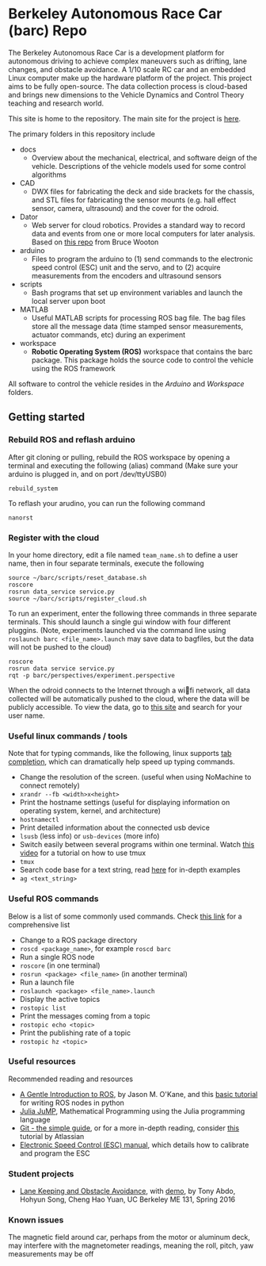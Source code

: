 # Berkeley Autonomous Race Car (barc) Repo

The Berkeley Autonomous Race Car is a development platform for autonomous driving to achieve complex maneuvers such as drifting, lane changes, and obstacle avoidance. A 1/10 scale RC car and an embedded Linux computer make up the hardware platform of the project. This project aims to be fully open-source. The data collection process is cloud-based and brings new dimensions to the Vehicle Dynamics and Control Theory teaching and research world.

This site is home to the repository. The main site for the project is [here](http://www.barc-project.com/).

The primary folders in this repository include

* docs
  * Overview about the mechanical, electrical, and software deign of the vehicle. Descriptions of the vehicle models used for some control algorithms
* CAD
  * DWX files for fabricating the deck and side brackets for the chassis, and STL files for fabricating the sensor mounts (e.g. hall effect sensor, camera, ultrasound) and the cover for the odroid.
* Dator
  * Web server for cloud robotics. Provides a standard way to record data and events from one or more local computers for later analysis. Based on [this repo](https://github.com/bwootton/Dator) from Bruce Wooton
* arduino
  * Files to program the arduino to (1) send commands to the electronic speed control (ESC) unit and the servo, and to (2) acquire measurements from the encoders and ultrasound sensors</span></li>
* scripts
  * Bash programs that set up environment variables and launch the local server upon boot
* MATLAB
  * Useful MATLAB scripts for processing ROS bag file. The bag files store all the message data (time stamped sensor measurements, actuator commands, etc) during an experiment
* workspace
  * **Robotic Operating System (ROS)** workspace that contains the barc package. This package holds the source code to control the vehicle using the ROS framework

All software to control the vehicle resides in the *Arduino* and *Workspace* folders.

## Getting started
### Rebuild ROS and reflash arduino
After git cloning or pulling, rebuild the ROS workspace by opening a terminal and executing the following (alias) command
(Make sure your arduino is plugged in, and on port /dev/ttyUSB0)

`rebuild_system`

To reflash your arudino, you can run the following command

`nanorst`

### Register with the cloud
In your home directory, edit a file named `team_name.sh` to define a user name, then in four separate terminals, execute the following
```
source ~/barc/scripts/reset_database.sh
roscore
rosrun data_service service.py
source ~/barc/scripts/register_cloud.sh
```
To run an experiment, enter the following three commands in three separate terminals. This should launch a single gui window with four different pluggins. (Note, experiments launched via the command line using `roslaunch barc <file_name>.launch` may save data to bagfiles, but the data will not be pushed to the cloud)
```
roscore
rosrun data service service.py
rqt -p barc/perspectives/experiment.perspective
```
When the odroid connects to the Internet through a wifi network, all data collected
will be automatically pushed to the cloud, where the data will be publicly accessible. To view the data, go to [this site](http://dator.forge9.com/) and search for your user name.


### Useful linux commands / tools
Note that for typing commands, like the following, linux supports [tab completion](http://www.howtogeek.com/195207/use-tab-completion-to-type-commands-faster-on-any-operating-system/), which can dramatically help speed up typing commands.

+ Change the resolution of the screen. (useful when using NoMachine to connect remotely)
 + `xrandr --fb <width>x<height>`
+ Print the hostname settings (useful for displaying information on operating system, kernel, and architecture)
 + `hostnamectl`
+ Print detailed information about the connected usb device
 + `lsusb` (less info) or `usb-devices` (more info)
+ Switch easily between several programs within one terminal. Watch [this video](https://www.youtube.com/watch?v=BHhA_ZKjyxo) for a tutorial on how to use tmux
 + `tmux`
+ Search code base for a text string, read [here](http://conqueringthecommandline.com/book/ack_ag) for in-depth examples
 + `ag <text_string>`

### Useful ROS commands
Below is a list of some commonly used commands. Check [this link](http://wiki.ros.org/ROS/CommandLineTools) for a comprehensive list
+ Change to a ROS package directory
 + `roscd <package_name>`, for example `roscd barc`
+ Run a single ROS node
 + `roscore` (in one terminal)
 + `rosrun <package> <file_name>` (in another terminal)
+ Run a launch file
 + `roslaunch <package> <file_name>.launch`
+ Display the active topics
 + `rostopic list`
+ Print the messages coming from a topic
 + `rostopic echo <topic>`
+ Print the publishing rate of a topic
 + `rostopic hz <topic>`

### Useful resources

Recommended reading and resources
+ [A Gentle Introduction to ROS](https://cse.sc.edu/~jokane/agitr/), by Jason M. O'Kane, and this [basic tutorial](http://wiki.ros.org/ROS/Tutorials/WritingPublisherSubscriber%28python%29) for writing ROS nodes in python
+ [Julia JuMP](https://jump.readthedocs.io/en/latest/), Mathematical Programming using the Julia programming language
+ [Git - the simple guide](http://rogerdudler.github.io/git-guide/), or for a more in-depth reading, consider [this](https://www.atlassian.com/git/tutorials/ ) tutorial by Atlassian
+ [Electronic Speed Control (ESC) manual](http://propeleris.lt/failai/wp-s10c-rtr_manual.pdf), which details how to calibrate and program the ESC


### Student projects
+ [Lane Keeping and Obstacle Avoidance](https://github.com/ych09041/me131lane), with [ demo](https://www.youtube.com/watch?v=5HKu7AaSsoM), by Tony Abdo, Hohyun Song, Cheng Hao Yuan, UC Berkeley ME 131, Spring 2016

### Known issues
The magnetic field around car, perhaps from the motor or aluminum deck, may interfere with the magnetometer readings, meaning the roll, pitch, yaw measurements may be off
